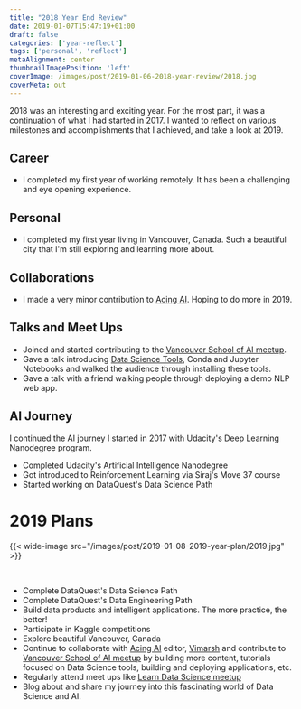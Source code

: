 ```yaml
---
title: "2018 Year End Review"
date: 2019-01-07T15:47:19+01:00
draft: false
categories: ['year-reflect']
tags: ['personal', 'reflect']
metaAlignment: center
thumbnailImagePosition: 'left'
coverImage: /images/post/2019-01-06-2018-year-review/2018.jpg
coverMeta: out
---
```


2018 was an interesting and exciting year. For the most part, it was a continuation of what I had started in 2017. I wanted to reflect on various milestones and accomplishments that I achieved, and take a look at 2019.

<!--more-->

## Career

- I completed my first year of working remotely. It has been a challenging and eye opening experience.


## Personal

- I completed my first year living in Vancouver, Canada. Such a beautiful city that I'm still exploring and learning more about.


## Collaborations

- I made a very minor contribution to [Acing AI]. Hoping to do more in 2019.


## Talks and Meet Ups

- Joined and started contributing to the [Vancouver School of AI meetup].
- Gave a talk introducing [Data Science Tools], Conda and Jupyter Notebooks and walked the audience through installing these tools.
- Gave a talk with a friend walking people through deploying a demo NLP web app.


## AI Journey

I continued the AI journey I started in 2017 with Udacity's Deep Learning Nanodegree program. 

- Completed Udacity's Artificial Intelligence Nanodegree
- Got introduced to Reinforcement Learning via Siraj's Move 37 course
- Started working on DataQuest's Data Science Path

# 2019 Plans

{{< wide-image src="/images/post/2019-01-08-2019-year-plan/2019.jpg" >}}

&nbsp;

- Complete DataQuest's Data Science Path
- Complete DataQuest's Data Engineering Path
- Build data products and intelligent applications. The more practice, the better!
- Participate in Kaggle competitions
- Explore beautiful Vancouver, Canada
- Continue to collaborate with [Acing AI] editor, [Vimarsh] and contribute to [Vancouver School of AI meetup] by building more content, tutorials focused on Data Science tools, building and deploying applications, etc.
- Regularly attend meet ups like [Learn Data Science meetup]
- Blog about and share my journey into this fascinating world of Data Science and AI.


[//]: # (References)

[Data Science Tools]: http://nbviewer.jupyter.org/github/johannesgiorgis/school_of_ai_vancouver/tree/master/intro_to_data_science_tools/01_introduction_to_conda_and_jupyter_notebooks.ipynb
[Vancouver School of AI meetup]: https://www.meetup.com/Vancouver-School-of-AI/
[Learn Data Science meetup]: https://www.meetup.com/LearnDataScience/
[Acing AI]: https://medium.com/acing-ai
[Vimarsh]: https://medium.com/@vimarshk
